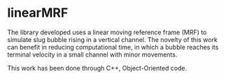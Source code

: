 # linearMRF

The library developed uses a linear moving reference frame (MRF) to simulate slug bubble rising in a vertical channel. The novelty of this work can benefit in reducing computational time, in which a bubble reaches its terminal velocity in a small channel with minor movements. 

This work has been done through C++, Object-Oriented code.
